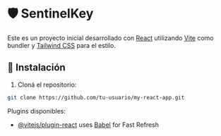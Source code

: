 # 🛡️ SentinelKey

Este es un proyecto inicial desarrollado con [React](https://reactjs.org/) utilizando [Vite](https://vitejs.dev/) como bundler y [Tailwind CSS](https://tailwindcss.com/) para el estilo.

## 🚀 Instalación

1. Cloná el repositorio:

```bash
git clone https://github.com/tu-usuario/my-react-app.git
```

Plugins disponibles:

- [@vitejs/plugin-react](https://github.com/vitejs/vite-plugin-react/blob/main/packages/plugin-react) uses [Babel](https://babeljs.io/) for Fast Refresh
